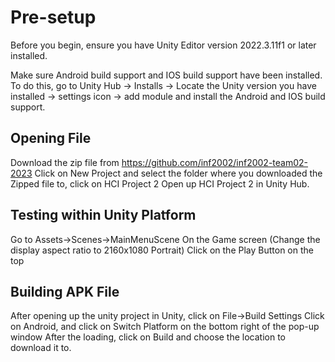 # Pre-setup 

Before you begin, ensure you have Unity Editor version 2022.3.11f1 or later installed.

Make sure Android build support and IOS build support have been installed. To do this, go to Unity Hub -> Installs -> Locate the Unity version you have installed -> settings icon -> add module and install the Android and IOS build support. 

## Opening File

Download the zip file from https://github.com/inf2002/inf2002-team02-2023
Click on New Project and select the folder where you downloaded the Zipped file to, click on HCI Project 2
Open up HCI Project 2 in Unity Hub.

## Testing within Unity Platform

Go to Assets->Scenes->MainMenuScene
On the Game screen (Change the display aspect ratio to 2160x1080 Portrait)
Click on the Play Button on the top


## Building APK File

After opening up the unity project in Unity, click on File->Build Settings
Click on Android, and click on Switch Platform on the bottom right of the pop-up window
After the loading, click on Build and choose the location to download it to.


